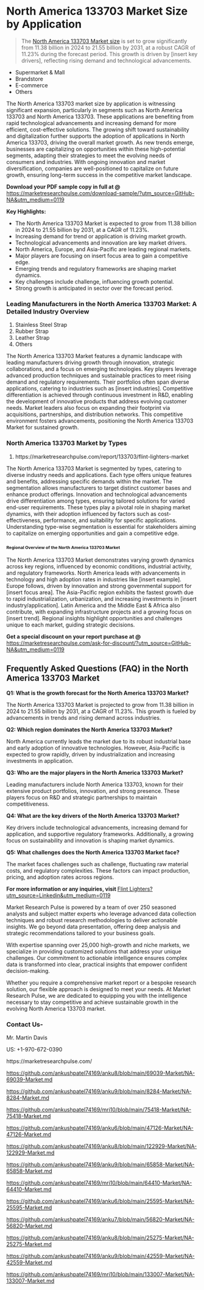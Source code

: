 <h1>North America 133703 Market&nbsp;Size by Application</h1><blockquote><p>The <a href="https://marketresearchpulse.com/download-sample/?utm_source=GitHub-NA&amp;utm_medium=0119">North America 133703 Market size</a> is set to grow significantly from 11.38 billion in 2024 to 21.55 billion by 2031, at a robust CAGR of 11.23% during the forecast period. This growth is driven by [insert key drivers], reflecting rising demand and technological advancements.</p></blockquote><ul><li>Supermarket & Mall<li> Brandstore<li> E-commerce<li> Others</li></ul><p>The North America 133703 market size by application is witnessing significant expansion, particularly in segments such as North America 133703 and North America 133703. These applications are benefiting from rapid technological advancements and increasing demand for more efficient, cost-effective solutions. The growing shift toward sustainability and digitalization further supports the adoption of applications in North America 133703, driving the overall market growth. As new trends emerge, businesses are capitalizing on opportunities within these high-potential segments, adapting their strategies to meet the evolving needs of consumers and industries. With ongoing innovation and market diversification, companies are well-positioned to capitalize on future growth, ensuring long-term success in the competitive market landscape.</p><p><strong>Download your PDF sample copy in full at @ </strong><a href="https://marketresearchpulse.com/download-sample/?utm_source=GitHub-NA&amp;utm_medium=0119">https://marketresearchpulse.com/download-sample/?utm_source=GitHub-NA&amp;utm_medium=0119</a></p><p><strong>Key Highlights: </strong></p><ul><li>The North America 133703 Market is expected to grow from 11.38 billion in 2024 to 21.55 billion by 2031, at a CAGR of 11.23%.</li><li>Increasing demand for trend or application is driving market growth.</li><li>Technological advancements and innovation are key market drivers.</li><li>North America, Europe, and Asia-Pacific are leading regional markets.</li><li>Major players are focusing on insert focus area to gain a competitive edge.</li><li>Emerging trends and regulatory frameworks are shaping market dynamics.</li><li>Key challenges include challenge, influencing growth potential.</li><li>Strong growth is anticipated in sector over the forecast period.</li></ul><h3>Leading Manufacturers in the North America 133703 Market: A Detailed Industry Overview</h3><ol><li>Stainless Steel Strap<li> Rubber Strap<li> Leather Strap<li> Others</li></ol><div class="flex max-w-full flex-col flex-grow"><div class="min-h-8 text-message flex w-full flex-col items-end gap-2 whitespace-normal break-words [.text-message+&amp;]:mt-5" dir="auto" data-message-author-role="assistant" data-message-id="fd8432e4-4910-450d-b182-61b7bfb0a01f" data-message-model-slug="gpt-4o"><div class="flex w-full flex-col gap-1 empty:hidden first:pt-[3px]"><div class="markdown prose w-full break-words dark:prose-invert light"><p>The North America 133703 Market features a dynamic landscape with leading manufacturers driving growth through innovation, strategic collaborations, and a focus on emerging technologies. Key players leverage advanced production techniques and sustainable practices to meet rising demand and regulatory requirements. Their portfolios often span diverse applications, catering to industries such as [insert industries]. Competitive differentiation is achieved through continuous investment in R&amp;D, enabling the development of innovative products that address evolving customer needs. Market leaders also focus on expanding their footprint via acquisitions, partnerships, and distribution networks. This competitive environment fosters advancements, positioning the North America 133703 Market for sustained growth.</p></div></div></div></div><h3>North America 133703 Market by Types</h3><ol><li>https://marketresearchpulse.com/report/133703/flint-lighters-market</li></ol><div class="flex max-w-full flex-col flex-grow"><div class="min-h-8 text-message flex w-full flex-col items-end gap-2 whitespace-normal break-words [.text-message+&amp;]:mt-5" dir="auto" data-message-author-role="assistant" data-message-id="084470be-0bb7-4664-bddf-5156b4f41249" data-message-model-slug="gpt-4o-mini"><div class="flex w-full flex-col gap-1 empty:hidden first:pt-[3px]"><div class="markdown prose w-full break-words dark:prose-invert light"><p>The North America 133703 Market is segmented by types, catering to diverse industry needs and applications. Each type offers unique features and benefits, addressing specific demands within the market. The segmentation allows manufacturers to target distinct customer bases and enhance product offerings. Innovation and technological advancements drive differentiation among types, ensuring tailored solutions for varied end-user requirements. These types play a pivotal role in shaping market dynamics, with their adoption influenced by factors such as cost-effectiveness, performance, and suitability for specific applications. Understanding type-wise segmentation is essential for stakeholders aiming to capitalize on emerging opportunities and gain a competitive edge.</p></div></div></div></div><h3><span style="font-size: 11px;">Regional Overview of the North America 133703 Market</span></h3><div class="flex max-w-full flex-col flex-grow"><div class="min-h-8 text-message flex w-full flex-col items-end gap-2 whitespace-normal break-words [.text-message+&amp;]:mt-5" dir="auto" data-message-author-role="assistant" data-message-id="e9038762-ce64-4e30-91c9-9bd413514231" data-message-model-slug="gpt-4o-mini"><div class="flex w-full flex-col gap-1 empty:hidden first:pt-[3px]"><div class="markdown prose w-full break-words dark:prose-invert light"><p>The North America 133703 Market demonstrates varying growth dynamics across key regions, influenced by economic conditions, industrial activity, and regulatory frameworks. North America leads with advancements in technology and high adoption rates in industries like [insert example]. Europe follows, driven by innovation and strong governmental support for [insert focus area]. The Asia-Pacific region exhibits the fastest growth due to rapid industrialization, urbanization, and increasing investments in [insert industry/application]. Latin America and the Middle East &amp; Africa also contribute, with expanding infrastructure projects and a growing focus on [insert trend]. Regional insights highlight opportunities and challenges unique to each market, guiding strategic decisions.</p></div></div></div></div><p><strong>Get a special discount on your report purchase at @ </strong><a href="https://marketresearchpulse.com/ask-for-discount/?utm_source=GitHub-NA&amp;utm_medium=0119">https://marketresearchpulse.com/ask-for-discount/?utm_source=GitHub-NA&amp;utm_medium=0119</a></p><h2>Frequently Asked Questions (FAQ) in the North America 133703 Market</h2><p><strong>Q1: What is the growth forecast for the North America 133703 Market?</strong></p><p>The North America 133703 Market is projected to grow from 11.38 billion in 2024 to 21.55 billion by 2031, at a CAGR of 11.23%. This growth is fueled by advancements in trends and rising demand across industries.</p><p><strong>Q2: Which region dominates the North America 133703 Market?</strong></p><p>North America currently leads the market due to its robust industrial base and early adoption of innovative technologies. However, Asia-Pacific is expected to grow rapidly, driven by industrialization and increasing investments in application.</p><p><strong>Q3: Who are the major players in the North America 133703 Market?</strong></p><p>Leading manufacturers include North America 133703, known for their extensive product portfolios, innovation, and strong presence. These players focus on R&amp;D and strategic partnerships to maintain competitiveness.</p><p><strong>Q4: What are the key drivers of the North America 133703 Market?</strong></p><p>Key drivers include technological advancements, increasing demand for application, and supportive regulatory frameworks. Additionally, a growing focus on sustainability and innovation is shaping market dynamics.</p><p><strong>Q5: What challenges does the North America 133703 Market face?</strong></p><p>The market faces challenges such as challenge, fluctuating raw material costs, and regulatory complexities. These factors can impact production, pricing, and adoption rates across regions.</p><p><strong>For more information or any inquiries, visit&nbsp;</strong><a href="Flint Lighters?utm_source=Linkedin&utm_medium=0119">Flint Lighters?utm_source=Linkedin&utm_medium=0119</a></p><p>Market Research Pulse is powered by a team of over 250 seasoned analysts and subject matter experts who leverage advanced data collection techniques and robust research methodologies to deliver actionable insights. We go beyond data presentation, offering deep analysis and strategic recommendations tailored to your business goals.</p><p>With expertise spanning over 25,000 high-growth and niche markets, we specialize in providing customized solutions that address your unique challenges. Our commitment to actionable intelligence ensures complex data is transformed into clear, practical insights that empower confident decision-making.</p><p>Whether you require a comprehensive market report or a bespoke research solution, our flexible approach is designed to meet your needs. At Market Research Pulse, we are dedicated to equipping you with the intelligence necessary to stay competitive and achieve sustainable growth in the evolving North America 133703 market.</p><h3><strong>Contact Us-</strong></h3><p>Mr. Martin Davis</p><p>US: +1-970-672-0390</p><p>https://marketresearchpulse.com/</p><p><a href="https://github.com/ankushpatel74169/anku8/blob/main/69039-Market/NA-69039-Market.md">https://github.com/ankushpatel74169/anku8/blob/main/69039-Market/NA-69039-Market.md</a></p><p><a href="https://github.com/ankushpatel74169/anku9/blob/main/8284-Market/NA-8284-Market.md">https://github.com/ankushpatel74169/anku9/blob/main/8284-Market/NA-8284-Market.md</a></p><p><a href="https://github.com/ankushpatel74169/mri10/blob/main/75418-Market/NA-75418-Market.md">https://github.com/ankushpatel74169/mri10/blob/main/75418-Market/NA-75418-Market.md</a></p><p><a href="https://github.com/ankushpatel74169/anku6/blob/main/47126-Market/NA-47126-Market.md">https://github.com/ankushpatel74169/anku6/blob/main/47126-Market/NA-47126-Market.md</a></p><p><a href="https://github.com/ankushpatel74169/anku8/blob/main/122929-Market/NA-122929-Market.md">https://github.com/ankushpatel74169/anku8/blob/main/122929-Market/NA-122929-Market.md</a></p><p><a href="https://github.com/ankushpatel74169/anku9/blob/main/65858-Market/NA-65858-Market.md">https://github.com/ankushpatel74169/anku9/blob/main/65858-Market/NA-65858-Market.md</a></p><p><a href="https://github.com/ankushpatel74169/mri10/blob/main/64410-Market/NA-64410-Market.md">https://github.com/ankushpatel74169/mri10/blob/main/64410-Market/NA-64410-Market.md</a></p><p><a href="https://github.com/ankushpatel74169/anku6/blob/main/25595-Market/NA-25595-Market.md">https://github.com/ankushpatel74169/anku6/blob/main/25595-Market/NA-25595-Market.md</a></p><p><a href="https://github.com/ankushpatel74169/anku7/blob/main/56820-Market/NA-56820-Market.md">https://github.com/ankushpatel74169/anku7/blob/main/56820-Market/NA-56820-Market.md</a></p><p><a href="https://github.com/ankushpatel74169/anku8/blob/main/25275-Market/NA-25275-Market.md">https://github.com/ankushpatel74169/anku8/blob/main/25275-Market/NA-25275-Market.md</a></p><p><a href="https://github.com/ankushpatel74169/anku9/blob/main/42559-Market/NA-42559-Market.md">https://github.com/ankushpatel74169/anku9/blob/main/42559-Market/NA-42559-Market.md</a></p><p><a href="https://github.com/ankushpatel74169/mri10/blob/main/133007-Market/NA-133007-Market.md">https://github.com/ankushpatel74169/mri10/blob/main/133007-Market/NA-133007-Market.md</a></p>
